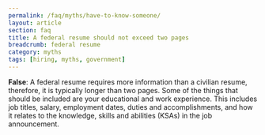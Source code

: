 ```yaml
---
permalink: /faq/myths/have-to-know-someone/
layout: article
section: faq
title: A federal resume should not exceed two pages
breadcrumb: federal resume
category: myths
tags: [hiring, myths, government]
---
```

<strong>False</strong>: A federal resume requires more information than a civilian resume, therefore, it is typically longer than two pages. Some of the things that should be included are your educational and work experience. This includes job titles, salary, employment dates, duties and accomplishments, and how it relates to the knowledge, skills and abilities (KSAs) in the job announcement.
